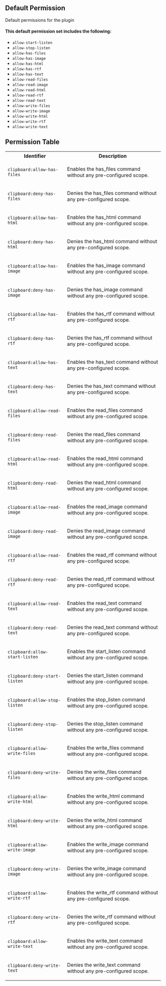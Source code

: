 ## Default Permission

Default permissions for the plugin

#### This default permission set includes the following:

- `allow-start-listen`
- `allow-stop-listen`
- `allow-has-files`
- `allow-has-image`
- `allow-has-html`
- `allow-has-rtf`
- `allow-has-text`
- `allow-read-files`
- `allow-read-image`
- `allow-read-html`
- `allow-read-rtf`
- `allow-read-text`
- `allow-write-files`
- `allow-write-image`
- `allow-write-html`
- `allow-write-rtf`
- `allow-write-text`

## Permission Table

<table>
<tr>
<th>Identifier</th>
<th>Description</th>
</tr>


<tr>
<td>

`clipboard:allow-has-files`

</td>
<td>

Enables the has_files command without any pre-configured scope.

</td>
</tr>

<tr>
<td>

`clipboard:deny-has-files`

</td>
<td>

Denies the has_files command without any pre-configured scope.

</td>
</tr>

<tr>
<td>

`clipboard:allow-has-html`

</td>
<td>

Enables the has_html command without any pre-configured scope.

</td>
</tr>

<tr>
<td>

`clipboard:deny-has-html`

</td>
<td>

Denies the has_html command without any pre-configured scope.

</td>
</tr>

<tr>
<td>

`clipboard:allow-has-image`

</td>
<td>

Enables the has_image command without any pre-configured scope.

</td>
</tr>

<tr>
<td>

`clipboard:deny-has-image`

</td>
<td>

Denies the has_image command without any pre-configured scope.

</td>
</tr>

<tr>
<td>

`clipboard:allow-has-rtf`

</td>
<td>

Enables the has_rtf command without any pre-configured scope.

</td>
</tr>

<tr>
<td>

`clipboard:deny-has-rtf`

</td>
<td>

Denies the has_rtf command without any pre-configured scope.

</td>
</tr>

<tr>
<td>

`clipboard:allow-has-text`

</td>
<td>

Enables the has_text command without any pre-configured scope.

</td>
</tr>

<tr>
<td>

`clipboard:deny-has-text`

</td>
<td>

Denies the has_text command without any pre-configured scope.

</td>
</tr>

<tr>
<td>

`clipboard:allow-read-files`

</td>
<td>

Enables the read_files command without any pre-configured scope.

</td>
</tr>

<tr>
<td>

`clipboard:deny-read-files`

</td>
<td>

Denies the read_files command without any pre-configured scope.

</td>
</tr>

<tr>
<td>

`clipboard:allow-read-html`

</td>
<td>

Enables the read_html command without any pre-configured scope.

</td>
</tr>

<tr>
<td>

`clipboard:deny-read-html`

</td>
<td>

Denies the read_html command without any pre-configured scope.

</td>
</tr>

<tr>
<td>

`clipboard:allow-read-image`

</td>
<td>

Enables the read_image command without any pre-configured scope.

</td>
</tr>

<tr>
<td>

`clipboard:deny-read-image`

</td>
<td>

Denies the read_image command without any pre-configured scope.

</td>
</tr>

<tr>
<td>

`clipboard:allow-read-rtf`

</td>
<td>

Enables the read_rtf command without any pre-configured scope.

</td>
</tr>

<tr>
<td>

`clipboard:deny-read-rtf`

</td>
<td>

Denies the read_rtf command without any pre-configured scope.

</td>
</tr>

<tr>
<td>

`clipboard:allow-read-text`

</td>
<td>

Enables the read_text command without any pre-configured scope.

</td>
</tr>

<tr>
<td>

`clipboard:deny-read-text`

</td>
<td>

Denies the read_text command without any pre-configured scope.

</td>
</tr>

<tr>
<td>

`clipboard:allow-start-listen`

</td>
<td>

Enables the start_listen command without any pre-configured scope.

</td>
</tr>

<tr>
<td>

`clipboard:deny-start-listen`

</td>
<td>

Denies the start_listen command without any pre-configured scope.

</td>
</tr>

<tr>
<td>

`clipboard:allow-stop-listen`

</td>
<td>

Enables the stop_listen command without any pre-configured scope.

</td>
</tr>

<tr>
<td>

`clipboard:deny-stop-listen`

</td>
<td>

Denies the stop_listen command without any pre-configured scope.

</td>
</tr>

<tr>
<td>

`clipboard:allow-write-files`

</td>
<td>

Enables the write_files command without any pre-configured scope.

</td>
</tr>

<tr>
<td>

`clipboard:deny-write-files`

</td>
<td>

Denies the write_files command without any pre-configured scope.

</td>
</tr>

<tr>
<td>

`clipboard:allow-write-html`

</td>
<td>

Enables the write_html command without any pre-configured scope.

</td>
</tr>

<tr>
<td>

`clipboard:deny-write-html`

</td>
<td>

Denies the write_html command without any pre-configured scope.

</td>
</tr>

<tr>
<td>

`clipboard:allow-write-image`

</td>
<td>

Enables the write_image command without any pre-configured scope.

</td>
</tr>

<tr>
<td>

`clipboard:deny-write-image`

</td>
<td>

Denies the write_image command without any pre-configured scope.

</td>
</tr>

<tr>
<td>

`clipboard:allow-write-rtf`

</td>
<td>

Enables the write_rtf command without any pre-configured scope.

</td>
</tr>

<tr>
<td>

`clipboard:deny-write-rtf`

</td>
<td>

Denies the write_rtf command without any pre-configured scope.

</td>
</tr>

<tr>
<td>

`clipboard:allow-write-text`

</td>
<td>

Enables the write_text command without any pre-configured scope.

</td>
</tr>

<tr>
<td>

`clipboard:deny-write-text`

</td>
<td>

Denies the write_text command without any pre-configured scope.

</td>
</tr>
</table>
